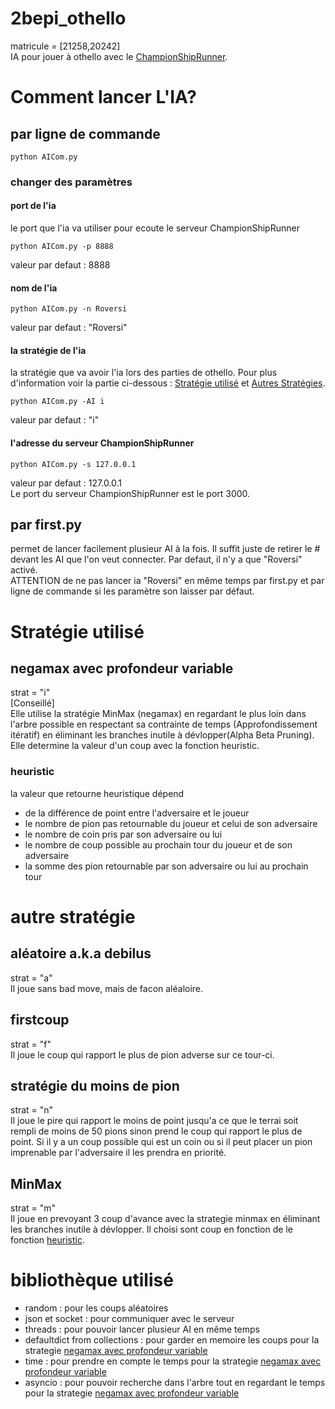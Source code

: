 # 2bepi_othello
matricule = [21258,20242]  
IA pour jouer à othello avec le [ChampionShipRunner](https://github.com/qlurkin/PI2CChampionshipRunner).
# Comment lancer L'IA?
## par ligne de commande
```shell
python AICom.py
```
### changer des paramètres
#### port de l'ia
le port que l'ia va utiliser pour ecoute le serveur ChampionShipRunner
```shell
python AICom.py -p 8888
```
valeur par defaut : 8888
#### nom de l'ia
```shell
python AICom.py -n Roversi
```
valeur par defaut : "Roversi"
#### la stratégie de l'ia
la stratégie que va avoir l'ia lors des parties de othello. Pour plus d'information voir la partie ci-dessous : [Stratégie utilisé](#strat%C3%A9gie-utilis%C3%A9) et [Autres Stratégies](#autre-strat%C3%A9gie).
```shell
python AICom.py -AI i
```
valeur par defaut : "i"
#### l'adresse du serveur ChampionShipRunner
```shell
python AICom.py -s 127.0.0.1
```
valeur par defaut : 127.0.0.1  
Le port du serveur ChampionShipRunner est le port 3000.
## par first.py
permet de lancer facilement plusieur AI à la fois.
Il suffit juste de retirer le # devant les AI que l'on veut connecter. 
Par defaut, il n'y a que "Roversi" activé.  
ATTENTION de ne pas lancer ia "Roversi" en même temps par first.py et par ligne de commande si les paramètre son laisser par défaut.
# Stratégie utilisé
## negamax avec profondeur variable
strat = "i"  
[Conseillé]  
Elle utilise la stratégie MinMax (negamax) en regardant le plus loin dans l'arbre possible en respectant sa contrainte de temps (Approfondissement itératif) en éliminant les branches inutile à dévlopper(Alpha Beta Pruning). Elle determine la valeur d'un coup avec la fonction heuristic.
### heuristic
la valeur que retourne heuristique dépend
* de la différence de point entre l'adversaire et le joueur
* le nombre de pion pas retournable du joueur et celui de son adversaire
* le nombre de coin pris par son adversaire ou lui
* le nombre de coup possible au prochain tour du joueur et de son adversaire
* la somme des pion retournable par son adversaire ou lui au prochain tour

# autre stratégie
## aléatoire a.k.a debilus
strat = "a"  
Il joue sans bad move, mais de facon aléaloire.

## firstcoup
strat = "f"  
Il joue le coup qui rapport le plus de pion adverse sur ce tour-ci.

## stratégie du moins de pion
strat = "n"  
Il joue le pire qui rapport le moins de point jusqu'a ce que le terrai soit rempli de moins de 50 pions sinon prend le coup qui rapport le plus de point. 
Si il y a un coup possible qui est un coin ou si il peut placer un pion imprenable par l'adversaire il les prendra en priorité.

## MinMax
strat = "m"  
Il joue en prevoyant 3 coup d'avance avec la strategie minmax en éliminant les branches inutile à dévlopper.
Il choisi sont coup en fonction de le fonction [heuristic](#heuristic). 

# bibliothèque utilisé
* random : pour les coups aléatoires
* json et socket : pour communiquer avec le serveur
* threads : pour pouvoir lancer plusieur AI en même temps
* defaultdict from collections : pour garder en memoire les coups pour la strategie [negamax avec profondeur variable](#negamax-avec-profondeur-variable)
* time : pour prendre en compte le temps pour la strategie [negamax avec profondeur variable](#negamax-avec-profondeur-variable)
* asyncio : pour pouvoir recherche dans l'arbre tout en regardant le temps pour la strategie [negamax avec profondeur variable](#negamax-avec-profondeur-variable)
